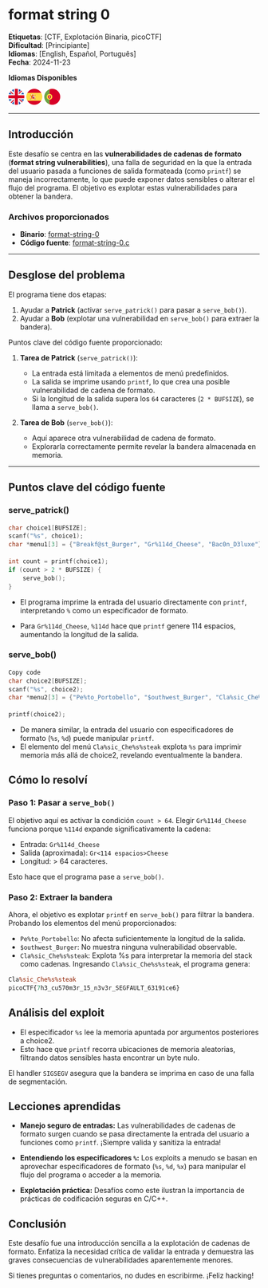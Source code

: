 # format string 0

**Etiquetas**: [CTF, Explotación Binaria, picoCTF]  
**Dificultad**: [Principiante]  
**Idiomas**: [English, Español, Português]  
**Fecha**: 2024-11-23  

**Idiomas Disponibles**

[![English](../../../assets/icons/flags/gb.png)](README.md)
[![Español](../../../assets/icons/flags/es.png)](README_es.md)
[![Português](../../../assets/icons/flags/pt.png)](README_pt.md)  

---

## **Introducción**

Este desafío se centra en las **vulnerabilidades de cadenas de formato** (**format string vulnerabilities**), una falla de seguridad en la que la entrada del usuario pasada a funciones de salida formateada (como `printf`) se maneja incorrectamente, lo que puede exponer datos sensibles o alterar el flujo del programa. El objetivo es explotar estas vulnerabilidades para obtener la bandera.

### Archivos proporcionados  

- **Binario**: [format-string-0](https://artifacts.picoctf.net/c_mimas/76/format-string-0)  
- **Código fuente**: [format-string-0.c](https://artifacts.picoctf.net/c_mimas/76/format-string-0.c)  

---

## **Desglose del problema**

El programa tiene dos etapas:  

1. Ayudar a **Patrick** (activar `serve_patrick()` para pasar a `serve_bob()`).  
2. Ayudar a **Bob** (explotar una vulnerabilidad en `serve_bob()` para extraer la bandera).  

Puntos clave del código fuente proporcionado:  

1. **Tarea de Patrick** (`serve_patrick()`):  
   - La entrada está limitada a elementos de menú predefinidos.  
   - La salida se imprime usando `printf`, lo que crea una posible vulnerabilidad de cadena de formato.  
   - Si la longitud de la salida supera los `64` caracteres (`2 * BUFSIZE`), se llama a `serve_bob()`.  

2. **Tarea de Bob** (`serve_bob()`):  
   - Aquí aparece otra vulnerabilidad de cadena de formato.  
   - Explorarla correctamente permite revelar la bandera almacenada en memoria.  

---

## **Puntos clave del código fuente**

### serve_patrick()

```c
char choice1[BUFSIZE];
scanf("%s", choice1);
char *menu1[3] = {"Breakf@st_Burger", "Gr%114d_Cheese", "Bac0n_D3luxe"};

int count = printf(choice1);
if (count > 2 * BUFSIZE) {
    serve_bob();
}
```

* El programa imprime la entrada del usuario directamente con `printf`, interpretando `%` como un especificador de formato.

* Para `Gr%114d_Cheese`, `%114d` hace que `printf` genere 114 espacios, aumentando la longitud de la salida.

### serve_bob()

```c
Copy code
char choice2[BUFSIZE];
scanf("%s", choice2);
char *menu2[3] = {"Pe%to_Portobello", "$outhwest_Burger", "Cla%sic_Che%s%steak"};

printf(choice2);
```

* De manera similar, la entrada del usuario con especificadores de formato (`%s`, `%d`) puede manipular `printf`.
* El elemento del menú `Cla%sic_Che%s%steak` explota `%s` para imprimir memoria más allá de choice2, revelando eventualmente la bandera.

## Cómo lo resolví

### Paso 1: Pasar a `serve_bob()`

El objetivo aquí es activar la condición `count > 64`. Elegir `Gr%114d_Cheese` funciona porque `%114d` expande significativamente la cadena:

* Entrada: `Gr%114d_Cheese`
* Salida (aproximada): `Gr<114 espacios>Cheese`
* Longitud: > 64 caracteres.

Esto hace que el programa pase a `serve_bob()`.

### Paso 2: Extraer la bandera

Ahora, el objetivo es explotar `printf` en `serve_bob()` para filtrar la bandera. Probando los elementos del menú proporcionados:

* `Pe%to_Portobello`: No afecta suficientemente la longitud de la salida.
* `$outhwest_Burger`: No muestra ninguna vulnerabilidad observable.
* `Cla%sic_Che%s%steak`: Explota %s para interpretar la memoria del stack como cadenas.
Ingresando `Cla%sic_Che%s%steak`, el programa genera:

```perl
Cla%sic_Che%s%steak
picoCTF{7h3_cu570m3r_15_n3v3r_SEGFAULT_63191ce6}
```

## Análisis del exploit

* El especificador `%s` lee la memoria apuntada por argumentos posteriores a choice2.
* Esto hace que `printf` recorra ubicaciones de memoria aleatorias, filtrando datos sensibles hasta encontrar un byte nulo.

El handler `SIGSEGV` asegura que la bandera se imprima en caso de una falla de segmentación.

## Lecciones aprendidas

* **Manejo seguro de entradas:** Las vulnerabilidades de cadenas de formato surgen cuando se pasa directamente la entrada del usuario a funciones como `printf`. ¡Siempre valida y sanitiza la entrada!

* **Entendiendo los especificadores `%`:** Los exploits a menudo se basan en aprovechar especificadores de formato (`%s`, `%d`, `%x`) para manipular el flujo del programa o acceder a la memoria.

* **Explotación práctica:** Desafíos como este ilustran la importancia de prácticas de codificación seguras en C/C++.

## Conclusión

Este desafío fue una introducción sencilla a la explotación de cadenas de formato. Enfatiza la necesidad crítica de validar la entrada y demuestra las graves consecuencias de vulnerabilidades aparentemente menores.

Si tienes preguntas o comentarios, no dudes en escribirme. ¡Feliz hacking!